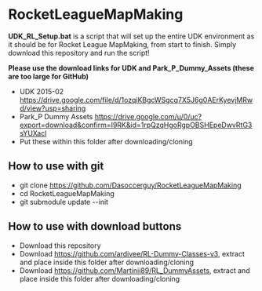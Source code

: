 # RocketLeagueMapMaking
**UDK_RL_Setup.bat** is a script that will set up the entire UDK environment as it should be for Rocket League MapMaking, from start to finish. Simply download this repository and run the script!

**Please use the download links for UDK and Park_P_Dummy_Assets (these are too large for GitHub)**
* UDK 2015-02 https://drive.google.com/file/d/1ozqiKBgcWSgcq7X5J6g0AErKyevjMRwd/view?usp=sharing
* Park_P Dummy Assets https://drive.google.com/u/0/uc?export=download&confirm=I9RK&id=1rpQzqHgoRgpOBSHEpeDwvRtG3sYUXacl
* Put these within this folder after downloading/cloning

## How to use with git
* git clone https://github.com/Dasoccerguy/RocketLeagueMapMaking
* cd RocketLeagueMapMaking
* git submodule update --init

## How to use with download buttons
* Download this repository
* Download https://github.com/ardivee/RL-Dummy-Classes-v3, extract and place inside this folder after downloading/cloning
* Download https://github.com/Martinii89/RL_DummyAssets, extract and place inside this folder after downloading/cloning
